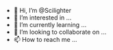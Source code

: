- 👋 Hi, I’m @Scilighter
- 👀 I’m interested in ...
- 🌱 I’m currently learning ...
- 💞️ I’m looking to collaborate on ...
- 📫 How to reach me ...

<!---
Scilighter/Scilighter is a ✨ special ✨ repository because its `README.md` (this file) appears on your GitHub profile.
You can click the Preview link to take a look at your changes.
--->
